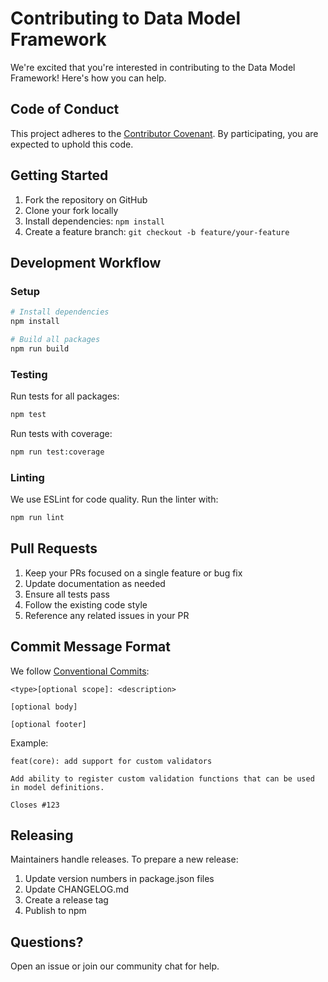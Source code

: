 # Contributing to Data Model Framework

We're excited that you're interested in contributing to the Data Model Framework! Here's how you can help.

## Code of Conduct

This project adheres to the [Contributor Covenant](https://www.contributor-covenant.org/version/2/0/code_of_conduct/).
By participating, you are expected to uphold this code.

## Getting Started

1. Fork the repository on GitHub
2. Clone your fork locally
3. Install dependencies: `npm install`
4. Create a feature branch: `git checkout -b feature/your-feature`

## Development Workflow

### Setup

```bash
# Install dependencies
npm install

# Build all packages
npm run build
```

### Testing

Run tests for all packages:

```bash
npm test
```

Run tests with coverage:

```bash
npm run test:coverage
```

### Linting

We use ESLint for code quality. Run the linter with:

```bash
npm run lint
```

## Pull Requests

1. Keep your PRs focused on a single feature or bug fix
2. Update documentation as needed
3. Ensure all tests pass
4. Follow the existing code style
5. Reference any related issues in your PR

## Commit Message Format

We follow [Conventional Commits](https://www.conventionalcommits.org/):

```
<type>[optional scope]: <description>

[optional body]

[optional footer]
```

Example:

```
feat(core): add support for custom validators

Add ability to register custom validation functions that can be used in model definitions.

Closes #123
```

## Releasing

Maintainers handle releases. To prepare a new release:

1. Update version numbers in package.json files
2. Update CHANGELOG.md
3. Create a release tag
4. Publish to npm

## Questions?

Open an issue or join our community chat for help.
